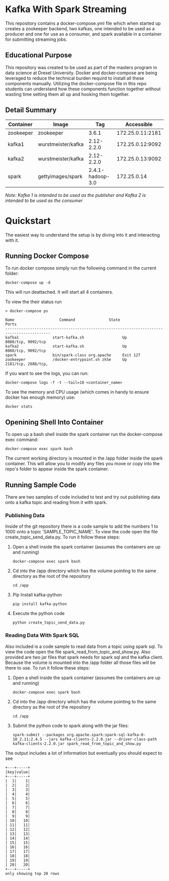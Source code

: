 # Kafka With Spark Streaming

This repository contains a docker-compose.yml file which when started up creates a zookeeper backend, two kafkas, one intended to be used as a producer and one for use as a consumer, and spark available in a container for submitting streaming jobs.

## Educational Purpose

This repository was created to be used as part of the masters program in data science at Drexel University. Docker and docker-compose are being leveraged to reduce the technical burden requird to install all these components manually. Utilizing the docker-compose file in this repo students can understand how these components function together without wasting time setting them all up and hooking them together.

## Detail Summary

| Container | Image | Tag | Accessible |
|-|-|-|-|
| zookeeper | zookeeper | 3.6.1 | 172.25.0.11:2181 |
| kafka1 | wurstmeister/kafka | 2.12-2.2.0 | 172.25.0.12:9092 |
| kafka2 | wurstmeister/kafka | 2.12-2.2.0 | 172.25.0.13:9092 |
| spark | gettyimages/spark | 2.4.1-hadoop-3.0 | 172.25.0.14 |

_Note: Kafka 1 is intended to be used as the publisher and Kafka 2 is intended to be used as the consumer_

# Quickstart

The easiest way to understand the setup is by diving into it and interacting with it.

## Running Docker Compose

To run docker compose simply run the following command in the current folder:

```
docker-compose up -d
```

This will run deattached. It will start all 4 containers.

To view the their status run

```
> docker-compose ps

Name                    Command               State                Ports
------------------------------------------------------------------------------------------
kafka1               start-kafka.sh                 Up         8080/tcp, 9092/tcp
kafka2               start-kafka.sh                 Up         8080/tcp, 9092/tcp
spark                bin/spark-class org.apache     Exit 127
zookeeper            /docker-entrypoint.sh zkSe     Up         2181/tcp, 2888/tcp,
```

If you want to see the logs, you can run:

```
docker-compose logs -f -t --tail=10 <container_name>
```

To see the memory and CPU usage (which comes in handy to ensure docker has enough memory) use:

```
docker stats
```

## Openining Shell Into Container

To open up a bash shell inside the spark container run the docker-compose exec command:

```
docker-compose exec spark bash
```

The current working directory is mounted in the /app folder inside the spark container. This will allow you to modify any files you move or copy into the repo's folder to appear inside the spark container.

## Running Sample Code

There are two samples of code included to test and try out publishing data onto a kafka topic and reading from it with spark.

### Publishing Data

Inside of the git repository there is a code sample to add the numbers 1 to 1000 onto a topic 'SAMPLE_TOPIC_NAME'. To view the code open the file create_topic_send_data.py. To run it follow these steps:

1. Open a shell inside the spark container (assumes the containers are up and running)
    ```
    docker-compose exec spark bash
    ```
1. Cd into the /app directory which has the volume pointing to the same directory as the root of the repository
    ```
    cd /app
    ```
1. Pip Install kafka-python
    ```
    pip install kafka-python
    ```
1. Execute the python code
    ```
    python create_topic_send_data.py
    ```

### Reading Data With Spark SQL

Also included is a code sample to read data from a topic using spark sql. To view the code open the file spark_read_from_topic_and_show.py. Also provided are two jar files that spark needs for spark sql and the kafka client. Because the volume is mounted into the /app folder all those files will be there to use. To run it follow these steps:

1. Open a shell inside the spark container (assumes the containers are up and running)
    ```
    docker-compose exec spark bash
    ```
1. Cd into the /app directory which has the volume pointing to the same directory as the root of the repository
    ```
    cd /app
    ```
1. Submit the python code to spark along with the jar files:
    ```
    spark-submit --packages org.apache.spark:spark-sql-kafka-0-10_2.11:2.4.5 --jars kafka-clients-2.2.0.jar --driver-class-path kafka-clients-2.2.0.jar spark_read_from_topic_and_show.py
    ```

The output includes a lot of information but eventually you should expect to see

```
+---+-----+
|key|value|
+---+-----+
|  1|    1|
|  2|    2|
|  3|    3|
|  4|    4|
|  5|    5|
|  6|    6|
|  7|    7|
|  8|    8|
|  9|    9|
| 10|   10|
| 11|   11|
| 12|   12|
| 13|   13|
| 14|   14|
| 15|   15|
| 16|   16|
| 17|   17|
| 18|   18|
| 19|   19|
| 20|   20|
+---+-----+
only showing top 20 rows
```
